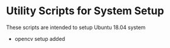 # Utility Scripts for System Setup
These scripts are intended to setup Ubuntu 18.04 system

- opencv setup added
